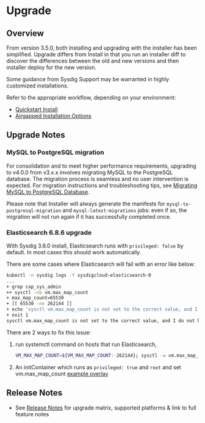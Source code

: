 # Upgrade

## Overview

From version 3.5.0, both installing and upgrading with the installer has been simplified. Upgrade differs from Install in that you run an installer diff to discover the differences between the old and new versions and then installer deploy for the new version.

Some guidance from Sysdig Support may be warranted in highly customized installations. 

Refer to the appropriate workflow, depending on your environment:

  - [Quickstart Install](README.md#quickstart-install)
  - [Airgapped Installation Options](README.md#airgapped-installation-options)

## Upgrade Notes

### MySQL to PostgreSQL migration

For consolidation and to meet higher performance requirements, upgrading to v4.0.0 from v3.x.x involves migrating MySQL to the PostgreSQL database. The migration process is seamless and no user intervention is expected. For migration instructions and troubleshooting tips, see [Migrating MySQL to PostgreSQL Database](./migration.md).

Please note that Installer will always generate the manifests for `mysql-to-postgresql-migration` and `mysql-latest-migrations` jobs: even if so, the migration will not run again if it has successfully completed once.

### Elasticsearch 6.8.6 upgrade

With Sysdig 3.6.0 install, Elasticsearch runs with `privileged: false` by default. In most cases this should work automatically.

There are some cases where Elasticsearch will fail with an error like below:

```bash
kubectl -n sysdig logs -f sysdigcloud-elasticsearch-0
...
+ grep cap_sys_admin
++ sysctl -nb vm.max_map_count
+ max_map_count=65530
+ [[ 65530 -ne 262144 ]]
+ echo 'sysctl vm.max_map_count is not set to the correct value, and I do not have the privileges to set it!'
+ exit 1
sysctl vm.max_map_count is not set to the correct value, and I do not have the privileges to set it!
```

There are 2 ways to fix this issue:

1. run systemctl command on hosts that run Elasticsearch,

    ```bash
    VM_MAX_MAP_COUNT=${VM_MAX_MAP_COUNT:-262144}; sysctl -w vm.max_map_count=${VM_MAX_MAP_COUNT}
    ```

2. An initContainer which runs as `privileged: true` and `root` and set vm.max_map_count [example overlay](examples/elasticsearch-init-vmmaxmapcount)

## Release Notes

- See [Release Notes](release_notes.md) for upgrade matrix, supported platforms & link to full feature notes
